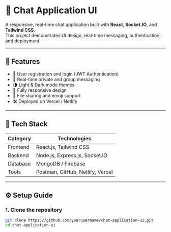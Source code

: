 # 💬 Chat Application UI

A responsive, real-time chat application built with **React**, **Socket.IO**, and **Tailwind CSS**.  
This project demonstrates UI design, real-time messaging, authentication, and deployment.

---

## 🚀 Features

- 🔐 User registration and login (JWT Authentication)
- 💬 Real-time private and group messaging
- 🌗 Light & Dark mode themes
- 📱 Fully responsive design
- 📁 File sharing and emoji support
- 🛠️ Deployed on Vercel / Netlify

---

## 🧰 Tech Stack

| Category | Technologies |
|-----------|---------------|
| Frontend | React.js, Tailwind CSS |
| Backend | Node.js, Express.js, Socket.IO |
| Database | MongoDB / Firebase |
| Tools | Postman, GitHub, Netlify, Vercel |

---

## ⚙️ Setup Guide

### **1. Clone the repository**
```bash
git clone https://github.com/yourusername/chat-application-ui.git
cd chat-application-ui
